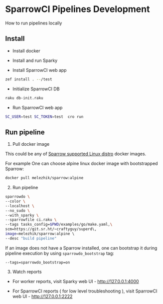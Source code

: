 # SparrowCI Pipelines Development

How to run pipelines locally

## Install

* Install docker

* Install and run Sparky

* Install SparrowCI web app

```bash
zef install . --/test

```

* Initialize SparrowCI DB

```bash
raku db-init.raku
```

* Run SparrowCI web app

```bash
SC_USER=test SC_TOKEN=test  cro run
```

## Run pipeline

1. Pull docker image

This could be any of [Sparrow supported Linux distro](https://github.com/melezhik/sparrowdo/blob/master/resources/bootstrap.sh) docker images.

For example One can choose alpine linux docker image with bootstrapped Sparrow:

```bash
docker pull melezhik/sparrow:alpine
```

2. Run pipeline

```bash
sparrowdo \
--color \
--localhost \
--no_sudo \
--with_sparky \
--sparrowfile ci.raku \
--tags tasks_config=$PWD/examples/go/make.yaml,\
scm=https://git.sr.ht/~craftyguy/superd\,
image=melezhik/sparrow:alpine \ 
--desc "build pipeline"
```

If an image does not have a Sparrow installed, one can
bootstrap it during pipeline execution by using `sparrowdo_bootstrap` tag:

```
--tags=sparrowdo_bootstrap=on
```

3. Watch reports

*  For worker reports, visit Sparky web UI - http://127.0.0.1:4000

* For SparrowCI reports ( for low level troubleshooting ), visit SparrowCI web UI - http://127.0.0.1:2222

